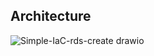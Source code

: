 ## Architecture
![Simple-IaC-rds-create drawio](https://user-images.githubusercontent.com/49636918/167126831-8feed959-db8e-4c0a-a90f-f020dc61f774.png)
